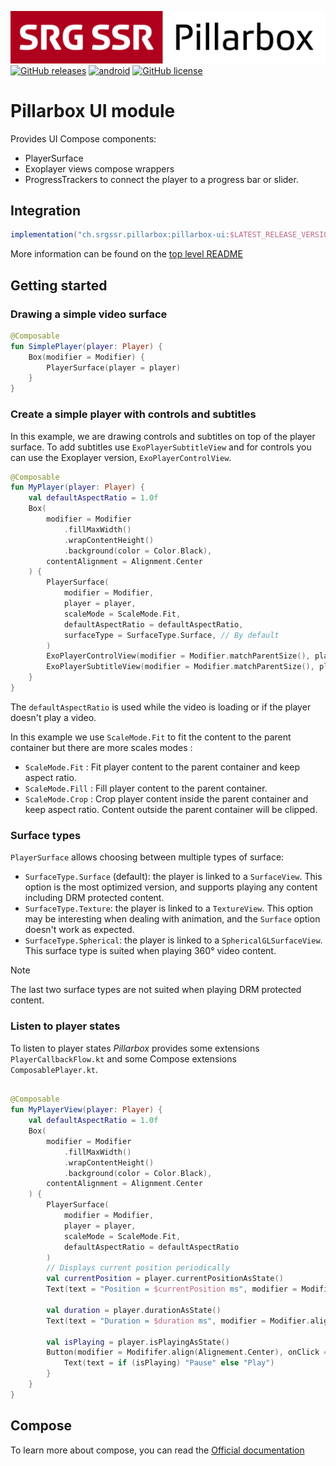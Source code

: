 [![Pillarbox logo](https://github.com/SRGSSR/pillarbox-apple/blob/main/docs/README-images/logo.jpg)](https://github.com/SRGSSR/pillarbox-android)
[![GitHub releases](https://img.shields.io/github/v/release/SRGSSR/pillarbox-android)](https://github.com/SRGSSR/pillarbox-android/releases)
[![android](https://img.shields.io/badge/android-21+-green)](https://github.com/SRGSSR/pillarbox-android)
[![GitHub license](https://img.shields.io/github/license/SRGSSR/pillarbox-android)](https://github.com/SRGSSR/pillarbox-android/blob/main/LICENSE)

# Pillarbox UI module

Provides UI Compose components:

- PlayerSurface
- Exoplayer views compose wrappers
- ProgressTrackers to connect the player to a progress bar or slider.

## Integration

```gradle
implementation("ch.srgssr.pillarbox:pillarbox-ui:$LATEST_RELEASE_VERSION")
```

More information can be found on the [top level README](../docs/README.md)

## Getting started

### Drawing a simple video surface

```kotlin
@Composable
fun SimplePlayer(player: Player) {
    Box(modifier = Modifier) {
        PlayerSurface(player = player)
    }
}
```

### Create a simple player with controls and subtitles

In this example, we are drawing controls and subtitles on top of the player surface. To add subtitles use `ExoPlayerSubtitleView` and for controls
you can use the Exoplayer version, `ExoPlayerControlView`.

```kotlin
@Composable
fun MyPlayer(player: Player) {
    val defaultAspectRatio = 1.0f
    Box(
        modifier = Modifier
            .fillMaxWidth()
            .wrapContentHeight()
            .background(color = Color.Black),
        contentAlignment = Alignment.Center
    ) {
        PlayerSurface(
            modifier = Modifier,
            player = player,
            scaleMode = ScaleMode.Fit,
            defaultAspectRatio = defaultAspectRatio,
            surfaceType = SurfaceType.Surface, // By default
        )
        ExoPlayerControlView(modifier = Modifier.matchParentSize(), player = player)
        ExoPlayerSubtitleView(modifier = Modifier.matchParentSize(), player = player)
    }
}
```

The `defaultAspectRatio` is used while the video is loading or if the player doesn't play a video.

In this example we use `ScaleMode.Fit` to fit the content to the parent container but there are more scales modes :

- `ScaleMode.Fit` : Fit player content to the parent container and keep aspect ratio.
- `ScaleMode.Fill` : Fill player content to the parent container.
- `ScaleMode.Crop` : Crop player content inside the parent container and keep aspect ratio. Content outside the parent container will be clipped.

### Surface types

`PlayerSurface` allows choosing between multiple types of surface:

- `SurfaceType.Surface` (default): the player is linked to a `SurfaceView`. This option is the most optimized version, and supports playing any
  content including DRM protected content.
- `SurfaceType.Texture`: the player is linked to a `TextureView`. This option may be interesting when dealing with animation, and the `Surface`
  option doesn't work as expected.
- `SurfaceType.Spherical`: the player is linked to a `SphericalGLSurfaceView`. This surface type is suited when playing 360° video content.

> [!NOTE]
> The last two surface types are not suited when playing DRM protected content.

### Listen to player states

To listen to player states _Pillarbox_ provides some extensions `PlayerCallbackFlow.kt` and some Compose extensions `ComposablePlayer.kt`.

```kotlin

@Composable
fun MyPlayerView(player: Player) {
    val defaultAspectRatio = 1.0f
    Box(
        modifier = Modifier
            .fillMaxWidth()
            .wrapContentHeight()
            .background(color = Color.Black),
        contentAlignment = Alignment.Center
    ) {
        PlayerSurface(
            modifier = Modifier,
            player = player,
            scaleMode = ScaleMode.Fit,
            defaultAspectRatio = defaultAspectRatio
        )
        // Displays current position periodically
        val currentPosition = player.currentPositionAsState()
        Text(text = "Position = $currentPosition ms", modifier = Modifier.align(Alignment.TopStart))

        val duration = player.durationAsState()
        Text(text = "Duration = $duration ms", modifier = Modifier.align(Alignment.TopEnd))

        val isPlaying = player.isPlayingAsState()
        Button(modifier = Modififer.align(Alignement.Center), onClick = { togglePlayingBack() }) {
            Text(text = if (isPlaying) "Pause" else "Play")
        }
    }
}
```

## Compose

To learn more about compose, you can read the [Official documentation](https://developer.android.com/jetpack/compose)


